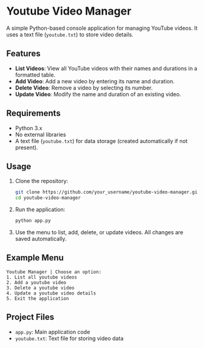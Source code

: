# Youtube Video Manager

A simple Python-based console application for managing YouTube videos. It uses a text file (`youtube.txt`) to store video details.

## Features

- **List Videos**: View all YouTube videos with their names and durations in a formatted table.
- **Add Video**: Add a new video by entering its name and duration.
- **Delete Video**: Remove a video by selecting its number.
- **Update Video**: Modify the name and duration of an existing video.

## Requirements

- Python 3.x
- No external libraries
- A text file (`youtube.txt`) for data storage (created automatically if not present).

## Usage

1. Clone the repository:
   ```bash
   git clone https://github.com/your_username/youtube-video-manager.git
   cd youtube-video-manager
   ```
2. Run the application:
   ```bash
   python app.py
   ```
3. Use the menu to list, add, delete, or update videos. All changes are saved automatically.

## Example Menu
```plaintext
Youtube Manager | Choose an option:
1. List all youtube videos
2. Add a youtube video
3. Delete a youtube video
4. Update a youtube video details
5. Exit the application
```

## Project Files

- `app.py`: Main application code
- `youtube.txt`: Text file for storing video data